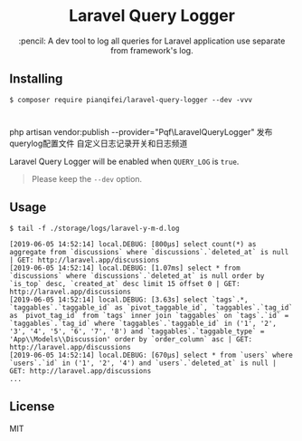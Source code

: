 <h1 align="center"> Laravel Query Logger </h1>

<p align="center"> :pencil: A dev tool to log all queries for Laravel application use separate from framework's log.</p>

## Installing

```shell
$ composer require pianqifei/laravel-query-logger --dev -vvv
```
# 
php artisan vendor:publish --provider="Pqf\LaravelQueryLogger" 
发布querylog配置文件 自定义日志记录开关和日志频道

Laravel Query Logger will be enabled when `QUERY_LOG` is `true`.

> Please keep the `--dev` option.

## Usage

```shell
$ tail -f ./storage/logs/laravel-y-m-d.log
```

    [2019-06-05 14:52:14] local.DEBUG: [800μs] select count(*) as aggregate from `discussions` where `discussions`.`deleted_at` is null | GET: http://laravel.app/discussions
    [2019-06-05 14:52:14] local.DEBUG: [1.07ms] select * from `discussions` where `discussions`.`deleted_at` is null order by `is_top` desc, `created_at` desc limit 15 offset 0 | GET: http://laravel.app/discussions
    [2019-06-05 14:52:14] local.DEBUG: [3.63s] select `tags`.*, `taggables`.`taggable_id` as `pivot_taggable_id`, `taggables`.`tag_id` as `pivot_tag_id` from `tags` inner join `taggables` on `tags`.`id` = `taggables`.`tag_id` where `taggables`.`taggable_id` in ('1', '2', '3', '4', '5', '6', '7', '8') and `taggables`.`taggable_type` = 'App\\Models\\Discussion' order by `order_column` asc | GET: http://laravel.app/discussions
    [2019-06-05 14:52:14] local.DEBUG: [670μs] select * from `users` where `users`.`id` in ('1', '2', '4') and `users`.`deleted_at` is null | GET: http://laravel.app/discussions
    ...



## License

MIT
